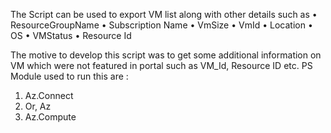 The Script can be used to export VM list along with other details such as 
•	ResourceGroupName
•	Subscription Name
•	VmSize
•	VmId
•	Location
•	OS
•	VMStatus
•	Resource Id

The motive to develop this script was to get some additional information on VM which were not featured in portal such as VM_Id, Resource ID etc.
PS Module used to run this are : 
1.	Az.Connect
2.	Or, Az
3.	Az.Compute
